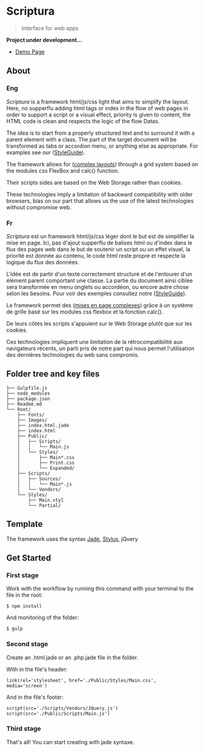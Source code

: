 # Scriptura
> Interface for web apps

__Project under development...__

* [Demo Page](http://scriptura.github.io/)

## About

### Eng

_Scriptura_ is a framework html/js/css light that aims to simplify the layout. Here, no supperflu adding html tags or index in the flow of web pages in order to support a script or a visual effect, priority is given to content, the HTML code is clean and respects the logic of the flow Datas.

The idea is to start from a properly structured text and to surround it with a parent element with a class. The part of the target document will be transformed as tabs or accordion menu, or anything else as appropriate. For examples see our ([StyleGuide](./Pages/StyleGuide.html)).

The framework allows for ([complex layouts](./Pages/Layouts.html)) through a grid system based on the modules css FlexBox and calc() function.

Their scripts sides are based on the Web Storage rather than cookies.

These technologies imply a limitation of backward compatibility with older browsers, bias on our part that allows us the use of the latest technologies without compromise web.

### Fr

_Scriptura_ est un framework html/js/css léger dont le but est de simplifier la mise en page. Ici, pas d'ajout supperflu de balises html ou d'index dans le flux des pages web dans le but de soutenir un script ou un effet visuel, la priorité est donnée au contenu, le code html reste propre et respecte la logique du flux des données.

L'idée est de partir d'un texte correctement structuré et de l'entourer d'un élément parent comportant une classe. La partie du document ainsi ciblée sera transformée en menu onglets ou accordéon, ou encore autre chose selon les besoins. Pour voir des exemples consultez notre ([StyleGuide](./Pages/StyleGuide.html)).

Le framework permet des ([mises en page complexes](./Pages/Layouts.html)) grâce à un système de grille basé sur les modules css flexbox et la fonction calc().

De leurs côtés les scripts s'appuient sur le Web Storage plutôt que sur les cookies.

Ces technologies impliquent une limitation de la rétrocompatibilité aux navigateurs récents, un parti pris de notre part qui nous permet l'utilisation des dernières technologies du web sans compromis.

## Folder tree and key files

    ├── Gulpfile.js
    ├── node_modules
    ├── package.json
    ├── Readme.md
    └── Root/
        ├── Fonts/
        ├── Images/
        ├── index.html.jade
        ├── index.html
        ├── Public/
        │   ├── Scripts/
        │   │   └── Main.js
        │   └── Styles/
        │       ├── Main*.css
        │       ├── Print.css
        │       └── Expanded/
        ├── Scripts/
        │   ├── Sources/
        │   │   └── Main*.js
        │   └── Vendors/
        └── Styles/
            ├── Main.styl
            └── Partial/

## Template

The framework uses the syntax [Jade](http://jade-lang.com/), [Stylus](https://learnboost.github.io/stylus/), jQuery

## Get Started

### First stage

Work with the workflow by running this command with your terminal to the file in the root:

    $ npm install

And monitoring of the folder:

    $ gulp

### Second stage

Create an .html.jade or an .php.jade file in the folder.

With in the file's header:

    link(rel='stylesheet', href='./Public/Styles/Main.css', media='screen')

And in the file's footer:

    script(src='./Scripts/Vendors/JQuery.js')
    script(src='./Public/Scripts/Main.js')

### Third stage

That's all! You can start creating with jade syntaxe.

